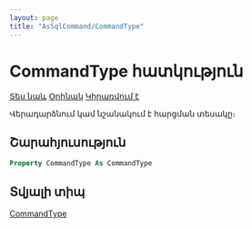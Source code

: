 ```yaml
---
layout: page
title: "AsSqlCommand/CommandType"
---
```

# CommandType հատկություն 

[Տես նաև](../../Constants/CommandType.md) [Օրինակ](../../Examples/AsSqlCommand.md) [Կիրառվում է](../AsSqlCommand.md)

Վերադարձնում կամ նշանակում է հարցման տեսակը։

## Շարահյուսություն

``` vb
Property CommandType As CommandType
```

## Տվյալի տիպ

[CommandType](../../Constants/CommandType.md)